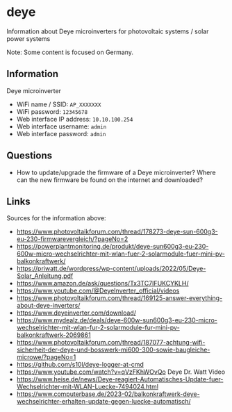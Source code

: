 # deye
Information about Deye microinverters for photovoltaic systems / solar power systems

Note: Some content is focused on Germany.

## Information
Deye microinverter
- WiFi name / SSID: `AP_XXXXXXX`
- WiFi password: `12345678`
- Web interface IP address: `10.10.100.254`
- Web interface username: `admin`
- Web interface password: `admin`

## Questions
- How to update/upgrade the firmware of a Deye microinverter? Where can the new firmware be found on the internet and downloaded?

## Links
Sources for the information above:
- https://www.photovoltaikforum.com/thread/178273-deye-sun-600g3-eu-230-firmwarevergleich/?pageNo=2
- https://powerplantmonitoring.de/produkt/deye-sun600g3-eu-230-600w-micro-wechselrichter-mit-wlan-fuer-2-solarmodule-fuer-mini-pv-balkonkraftwerk/
- https://priwatt.de/wordpress/wp-content/uploads/2022/05/Deye-Solar_Anleitung.pdf
- https://www.amazon.de/ask/questions/Tx3TC7IFUKCYKLH/
- https://www.youtube.com/@DeyeInverter_official/videos
- https://www.photovoltaikforum.com/thread/169125-answer-everything-about-deye-inverters/
- https://www.deyeinverter.com/download/
- https://www.mydealz.de/deals/deye-600w-sun600g3-eu-230-micro-wechselrichter-mit-wlan-fur-2-solarmodule-fur-mini-pv-balkonkraftwerk-2069861
- https://www.photovoltaikforum.com/thread/187077-achtung-wifi-sicherheit-der-deye-und-bosswerk-mi600-300-sowie-baugleiche-microwe/?pageNo=1
- https://github.com/s10l/deye-logger-at-cmd
- https://www.youtube.com/watch?v=qVzFKhWOvQo Deye Dr. Watt Video
- https://www.heise.de/news/Deye-reagiert-Automatisches-Update-fuer-Wechselrichter-mit-WLAN-Luecke-7494024.html
- https://www.computerbase.de/2023-02/balkonkraftwerk-deye-wechselrichter-erhalten-update-gegen-luecke-automatisch/
